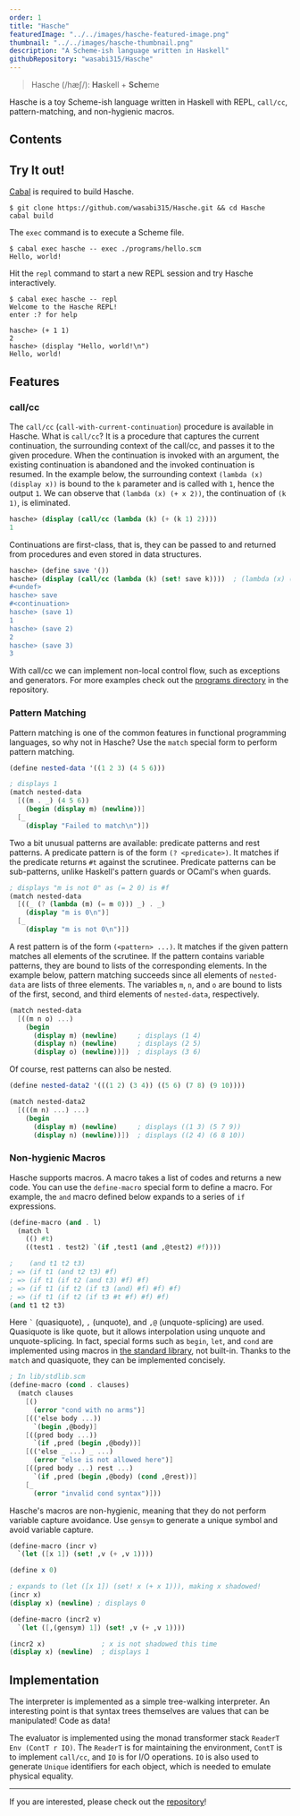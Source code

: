 ```yaml
---
order: 1
title: "Hasche"
featuredImage: "../../images/hasche-featured-image.png"
thumbnail: "../../images/hasche-thumbnail.png"
description: "A Scheme-ish language written in Haskell"
githubRepository: "wasabi315/Hasche"
---
```


> Hasche (/hæʃ/): **Ha**skell + **Sche**me

Hasche is a toy Scheme-ish language written in Haskell with REPL, `call/cc`, pattern-matching, and non-hygienic macros.

## Contents

## Try It out!

[Cabal](https://www.haskell.org/cabal/) is required to build Hasche.

```ansi
$ git clone https://github.com/wasabi315/Hasche.git && cd Hasche
cabal build
```

The `exec` command is to execute a Scheme file.

```ansi
$ cabal exec hasche -- exec ./programs/hello.scm
Hello, world!
```

Hit the `repl` command to start a new REPL session and try Hasche interactively.

```ansi
$ cabal exec hasche -- repl
Welcome to the Hasche REPL!
enter :? for help

hasche> (+ 1 1)
2
hasche> (display "Hello, world!\n")
Hello, world!
```

## Features

### call/cc

The `call/cc` (`call-with-current-continuation`) procedure is available in Hasche.
What is `call/cc`? It is a procedure that captures the current continuation, the surrounding context of the call/cc, and passes it to the given procedure.
When the continuation is invoked with an argument, the existing continuation is abandoned and the invoked continuation is resumed.
In the example below, the surrounding context `(lambda (x) (display x))` is bound to the `k` parameter and is called with `1`, hence the output `1`. We can observe that `(lambda (x) (+ x 2))`, the continuation of `(k 1)`, is eliminated.

```scheme
hasche> (display (call/cc (lambda (k) (+ (k 1) 2))))
1
```

Continuations are first-class, that is, they can be passed to and returned from procedures and even stored in data structures.

```scheme
hasche> (define save '())
hasche> (display (call/cc (lambda (k) (set! save k))))  ; (lambda (x) (display x)) is bound to save
#<undef>
hasche> save
#<continuation>
hasche> (save 1)
1
hasche> (save 2)
2
hasche> (save 3)
3
```

With call/cc we can implement non-local control flow, such as exceptions and generators.
For more examples check out the [programs directory](https://github.com/wasabi315/Hasche/tree/main/programs) in the repository.

### Pattern Matching

Pattern matching is one of the common features in functional programming languages, so why not in Hasche?
Use the `match` special form to perform pattern matching.

```scheme
(define nested-data '((1 2 3) (4 5 6)))

; displays 1
(match nested-data
  [((m . _) (4 5 6))
    (begin (display m) (newline))]
  [_
    (display "Failed to match\n")])
```

Two a bit unusual patterns are available: predicate patterns and rest patterns.
A predicate pattern is of the form `(? <predicate>)`. It matches if the predicate returns `#t` against the scrutinee. Predicate patterns can be sub-patterns, unlike Haskell's pattern guards or OCaml's when guards.

```scheme
; displays "m is not 0" as (= 2 0) is #f
(match nested-data
  [((_ (? (lambda (m) (= m 0))) _) . _)
    (display "m is 0\n")]
  [_
    (display "m is not 0\n")])
```

A rest pattern is of the form `(<pattern> ...)`. It matches if the given pattern matches all elements of the scrutinee. If the pattern contains variable patterns, they are bound to lists of the corresponding elements. In the example below, pattern matching succeeds since all elements of `nested-data` are lists of three elements. The variables `m`, `n`, and `o` are bound to lists of the first, second, and third elements of `nested-data`, respectively.

```scheme
(match nested-data
  [((m n o) ...)
    (begin
      (display m) (newline)     ; displays (1 4)
      (display n) (newline)     ; displays (2 5)
      (display o) (newline))])  ; displays (3 6)
```

Of course, rest patterns can also be nested.

```scheme
(define nested-data2 '(((1 2) (3 4)) ((5 6) (7 8) (9 10))))

(match nested-data2
  [(((m n) ...) ...)
    (begin
      (display m) (newline)     ; displays ((1 3) (5 7 9))
      (display n) (newline))])  ; displays ((2 4) (6 8 10))
```

### Non-hygienic Macros

Hasche supports macros. A macro takes a list of codes and returns a new code.
You can use the `define-macro` special form to define a macro.
For example, the `and` macro defined below expands to a series of `if` expressions.

```scheme
(define-macro (and . l)
  (match l
    (() #t)
    ((test1 . test2) `(if ,test1 (and ,@test2) #f))))

;    (and t1 t2 t3)
; => (if t1 (and t2 t3) #f)
; => (if t1 (if t2 (and t3) #f) #f)
; => (if t1 (if t2 (if t3 (and) #f) #f) #f)
; => (if t1 (if t2 (if t3 #t #f) #f) #f)
(and t1 t2 t3)
```

Here `` ` `` (quasiquote), `,` (unquote), and `,@` (unquote-splicing) are used. Quasiquote is like quote, but it allows interpolation using unquote and unquote-splicing.
In fact, special forms such as `begin`, `let`, and `cond` are implemented using macros in [the standard library](https://github.com/wasabi315/Hasche/blob/5f391d708abe2c6209157637695951dd01283089/lib/stdlib.scm#L86), not built-in.
Thanks to the `match` and quasiquote, they can be implemented concisely.

```scheme
; In lib/stdlib.scm
(define-macro (cond . clauses)
  (match clauses
    [()
      (error "cond with no arms")]
    [(('else body ...))
      `(begin ,@body)]
    [((pred body ...))
      `(if ,pred (begin ,@body))]
    [(('else _ ...) _ ...)
      (error "else is not allowed here")]
    [((pred body ...) rest ...)
      `(if ,pred (begin ,@body) (cond ,@rest))]
    [_
      (error "invalid cond syntax")]))
```

Hasche's macros are non-hygienic, meaning that they do not perform variable capture avoidance.
Use `gensym` to generate a unique symbol and avoid variable capture.

```scheme
(define-macro (incr v)
  `(let ([x 1]) (set! ,v (+ ,v 1))))

(define x 0)

; expands to (let ([x 1]) (set! x (+ x 1))), making x shadowed!
(incr x)
(display x) (newline) ; displays 0

(define-macro (incr2 v)
  `(let ([,(gensym) 1]) (set! ,v (+ ,v 1))))

(incr2 x)              ; x is not shadowed this time
(display x) (newline)  ; displays 1
```

## Implementation

The interpreter is implemented as a simple tree-walking interpreter.
An interesting point is that syntax trees themselves are values that can be manipulated! Code as data!

The evaluator is implemented using the monad transformer stack `ReaderT Env (ContT r IO)`.
The `ReaderT` is for maintaining the environment, `ContT` is to implement `call/cc`, and `IO` is for I/O operations. `IO` is also used to generate `Unique` identifiers for each object, which is needed to emulate physical equality.

---

If you are interested, please check out the [repository](https://github.com/wasabi315/Hasche)!
